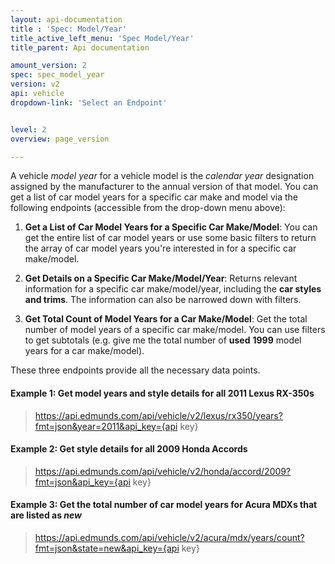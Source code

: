```yaml
---
layout: api-documentation
title : 'Spec: Model/Year'
title_active_left_menu: 'Spec Model/Year'
title_parent: Api documentation

amount_version: 2
spec: spec_model_year
version: v2
api: vehicle
dropdown-link: 'Select an Endpoint'


level: 2
overview: page_version

---
```


<div class="info-message">
 A vehicle <em>model year</em> for a vehicle model is the <em>calendar year</em> designation assigned by the manufacturer to the annual version of that model. You can get a list of car model years for a specific car make and model via the following endpoints (accessible from the drop-down menu above):
</div>

1. **Get a List of Car Model Years for a Specific Car Make/Model**: You can get the entire list of car model years or use some basic filters to return the array of car model years you're interested in for a specific car make/model.

2. **Get Details on a Specific Car Make/Model/Year**: Returns relevant information for a specific car make/model/year, including the **car styles and trims**. The information can also be narrowed down with filters.

3. **Get Total Count of Model Years for a Car Make/Model**: Get the total number of model years of a specific car make/model. You can use filters to get subtotals (e.g. give me the total number of **used** **1999** model years for a car make/model).


These three endpoints provide all the necessary data points.

#### Example 1: Get model years and style details for all 2011 Lexus RX-350s
	
> https://api.edmunds.com/api/vehicle/v2/lexus/rx350/years?fmt=json&year=2011&api_key={api key}
	
#### Example 2: Get style details for all 2009 Honda Accords

> https://api.edmunds.com/api/vehicle/v2/honda/accord/2009?fmt=json&api_key={api key}
	
#### Example 3: Get the total number of car model years for Acura MDXs that are listed as ***new***

> https://api.edmunds.com/api/vehicle/v2/acura/mdx/years/count?fmt=json&state=new&api_key={api key}


